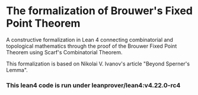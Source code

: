 # The formalization of Brouwer's Fixed Point Theorem

A constructive formalization in Lean 4 connecting combinatorial and topological mathematics through the proof of the Brouwer Fixed Point Theorem using Scarf's Combinatorial Theorem.

This formalization is based on Nikolai V. Ivanov's article "Beyond Sperner's Lemma".

### This lean4 code is run under leanprover/lean4:v4.22.0-rc4


